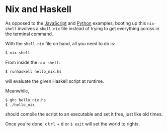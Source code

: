 # Nix and Haskell

As opposed to the [JavaScript](https://github.com/albertgoncalves/hello_nix/tree/master/js) and [Python](https://github.com/albertgoncalves/hello_nix/tree/master/py) examples, booting up this `nix-shell` involves a `shell.nix` file instead of trying to get everything across in the terminal command.

With the `shell.nix` file on hand, all you need to do is:
```bash
$ nix-shell
```

From inside the `nix-shell`:
```bash
$ runhaskell hello_nix.hs
```
will evaluate the given Haskell script at runtime.

Meanwhile,
```bash
$ ghc hello_nix.hs
$ ./hello_nix
```
should compile the script to an executable and set it free, just like old times.

Once you're done, <kbd>ctrl</kbd> + <kbd>d</kbd> or `$ exit` will set the world to rights.
